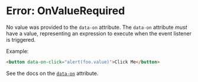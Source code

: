 # Error: OnValueRequired

No value was provided to the `data-on` attribute. The `data-on` attribute _must_ have a value, representing an expression to execute when the event listener is triggered.

Example:

```html
<button data-on-click="alert(foo.value)">Click Me</button>
```

See the docs on the [`data-on`](/reference/attribute_plugins#data-on) attribute.